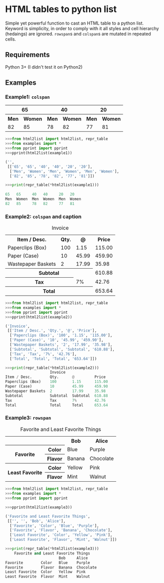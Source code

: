 # HTML tables to python list
Simple yet powerful function to cast an HTML table to a python list.
Keyword is simplicity, in order to comply with it all styles and cell hierarchy (hedaings) are ignored.
`rowspan`s and `colspan`s are mutated in repeated cells.

## Requirements
Python 3+ (I didn't test it on Python2)

## Examples
### Example1: `colspan`

<table>
   <tr>
      <th colspan='2'>65</th>
      <th colspan='2'>40</th>
      <th colspan='2'>20</th>
   </tr>
   <tr>
      <th>Men</th>
      <th>Women</th>
      <th>Men</th>
      <th>Women</th>
      <th>Men</th>
      <th>Women</th>
   </tr>
   <tr>
      <td>82</td>
      <td>85</td>
      <td>78</td>
      <td>82</td>
      <td>77</td>
      <td>81</td>
   </tr>
</table>

```python
>>>from html2list import html2list, repr_table
>>>from examples import *
>>>from pprint import pprint
>>>pprint(html2list(example1))

('',
 [['65', '65', '40', '40', '20', '20'],
  ['Men', 'Women', 'Men', 'Women', 'Men', 'Women'],
  ['82', '85', '78', '82', '77', '81']])

>>>print(repr_table(*html2list(example1)))
                                    
65   65     40   40     20   20   
Men  Women  Men  Women  Men  Women
82   85     78   82     77   81   
```

### Example2: `colspan` and caption

<table>
   <caption>Invoice</caption>
   <tr>
      <th>Item / Desc.</th>
      <th>Qty.</th>
      <th>@</th>
      <th>Price</th>
   </tr>
   <tr>
      <td>Paperclips (Box)</td>
      <td>100</td>
      <td>1.15</td>
      <td>115.00</td>
   </tr>
   <tr>
      <td>Paper (Case)</td>
      <td>10</td>
      <td>45.99</td>
      <td>459.90</td>
   </tr>
   <tr>
      <td>Wastepaper Baskets</td>
      <td>2</td>
      <td>17.99</td>
      <td>35.98</td>
   </tr>
   <tr>
      <th colspan='3'>Subtotal</th>
      <td>610.88</td>
   </tr>
   <tr>
      <th colspan='2'>Tax</th>
      <td>7%</td>
      <td>42.76</td>
   </tr>
   <tr>
      <th colspan='3'>Total</th>
      <td>653.64</td>
   </tr>
</table>

```python
>>>from html2list import html2list, repr_table
>>>from examples import *
>>>from pprint import pprint 
>>>pprint(html2list(example2))

('Invoice',
 [['Item / Desc.', 'Qty.', '@', 'Price'],
  ['Paperclips (Box)', '100', '1.15', '115.00'],
  ['Paper (Case)', '10', '45.99', '459.90'],
  ['Wastepaper Baskets', '2', '17.99', '35.98'],
  ['Subtotal', 'Subtotal', 'Subtotal', '610.88'],
  ['Tax', 'Tax', '7%', '42.76'],
  ['Total', 'Total', 'Total', '653.64']])

>>>print(repr_table(*html2list(example2)))
                    Invoice                     
Item / Desc.        Qty.      @         Price 
Paperclips (Box)    100       1.15      115.00
Paper (Case)        10        45.99     459.90
Wastepaper Baskets  2         17.99     35.98 
Subtotal            Subtotal  Subtotal  610.88
Tax                 Tax       7%        42.76 
Total               Total     Total     653.64
```

### Example3: `rowspan`

<table> <caption>Favorite and Least Favorite Things</caption> <tr> <th></th><th></th> <th>Bob</th> <th>Alice</th> </tr> <tr> <th rowspan='2'>Favorite</th> <th>Color</th> <td>Blue</td> <td>Purple</td> </tr> <tr> <th>Flavor</th> <td>Banana</td> <td>Chocolate</td> </tr> <tr> <th rowspan='2'>Least Favorite</th> <th>Color</th> <td>Yellow</td> <td>Pink</td> </tr> <tr> <th>Flavor</th> <td>Mint</td> <td>Walnut</td> </tr> </table>

```python
>>>from html2list import html2list, repr_table
>>>from examples import *
>>>from pprint import pprint

>>>pprint(html2list(example3))

('Favorite and Least Favorite Things',
 [['', '', 'Bob', 'Alice'],
  ['Favorite', 'Color', 'Blue', 'Purple'],
  ['Favorite', 'Flavor', 'Banana', 'Chocolate'],
  ['Least Favorite', 'Color', 'Yellow', 'Pink'],
  ['Least Favorite', 'Flavor', 'Mint', 'Walnut']])

>>>print(repr_table(*html2list(example3)))
    Favorite and Least Favorite Things     
                        Bob     Alice    
Favorite        Color   Blue    Purple   
Favorite        Flavor  Banana  Chocolate
Least Favorite  Color   Yellow  Pink     
Least Favorite  Flavor  Mint    Walnut 
```